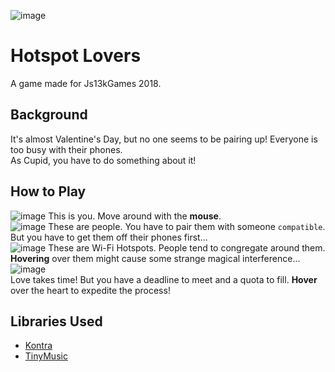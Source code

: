 ![image](https://user-images.githubusercontent.com/12347266/45441561-e7f88e80-b6f1-11e8-83d3-d83e08306adb.png)
# Hotspot Lovers
A game made for Js13kGames 2018.

## Background
It's almost Valentine's Day, but no one seems to be pairing up! Everyone is too busy with their phones.  
As Cupid, you have to do something about it!

## How to Play
![image](https://user-images.githubusercontent.com/12347266/45441887-fe531a00-b6f2-11e8-8045-ae25f88c2a37.png)
This is you. Move around with the **mouse**.  
![image](https://user-images.githubusercontent.com/12347266/45441950-34909980-b6f3-11e8-892f-4bfb7fbfc09a.png)
These are people. You have to pair them with someone `compatible`. But you have to get them off their phones first...  
![image](https://user-images.githubusercontent.com/12347266/45442047-83d6ca00-b6f3-11e8-9c49-fe9bbc2b1694.png)
These are Wi-Fi Hotspots. People tend to congregate around them. **Hovering** over them might cause some strange magical interference...  
![image](https://user-images.githubusercontent.com/12347266/45442369-69512080-b6f4-11e8-8a4b-a34240c5c994.png)  
Love takes time! But you have a deadline to meet and a quota to fill. **Hover** over the heart to expedite the process!

## Libraries Used
* [Kontra](https://straker.github.io/kontra/)
* [TinyMusic](https://github.com/kevincennis/TinyMusic)
